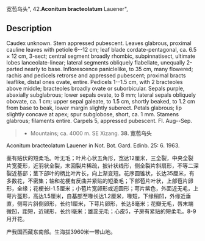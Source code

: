 宽苞乌头",
42.**Aconitum bracteolatum** Lauener",

## Description
Caudex unknown. Stem appressed pubescent. Leaves glabrous, proximal cauline leaves with petiole 6--12 cm; leaf blade cordate-pentagonal, ca. 6.5 × 12 cm, 3-sect; central segment broadly rhombic, subpinnatisect, ultimate lobes lanceolate-linear; lateral segments obliquely flabellate, unequally 2-parted nearly to base. Inflorescence paniclelike, to 35 cm, many flowered; rachis and pedicels retrorse and appressed pubescent; proximal bracts leaflike, distal ones ovate, entire. Pedicels 1--1.5 cm, with 2 bracteoles above middle; bracteoles broadly ovate or suborbicular. Sepals purple, abaxially subglabrous; lower sepals ovate, to 8 mm; lateral sepals obliquely obovate, ca. 1 cm; upper sepal galeate, to 1.5 cm, shortly beaked, to 1.2 cm from base to beak, lower margin slightly suberect. Petals glabrous; lip slightly concave at apex; spur subglobose, short, ca. 1 mm. Stamens glabrous; filaments entire. Carpels 5, appressed pubescent. Fl. Aug--Sep.

> * Mountains; ca. 4000 m. SE Xizang.
**38. 宽苞乌头**

Aconitum bracteolatum Lauener in Not. Bot. Gard. Edinb. 25: 6. 1963.

茎有贴伏的短柔毛。叶无毛；叶片心状五角形，宽达12厘米，三全裂，中央全裂片宽菱形，近羽状全裂，末回裂片稀疏，披针状线形，侧全裂片斜扇形，不等二深裂近基部；茎下部叶的柄比叶片长，向上渐变短。花序圆锥状，长达35厘米，有多数花，不密集；轴和花梗有反曲并紧贴的短柔毛；下部苞片叶状，上部苞片卵形，全缘；花梗长l-1.5厘米；小苞片宽卵形或近圆形；萼片紫色，外面近无毛，上萼片盔形，高达1.5厘米，自基部至喙长达1.2厘米，喙短，下缘稍凹，外缘近垂直，侧萼片斜倒卵形，长约1厘米，下萼片卵形，长达8毫米；花瓣无毛，唇末端微凹，距短，近球形，长约l毫米；雄蕊无毛；心皮5，子房有紧贴的短柔毛。8-9月开花。

产我国西藏东南部。生海拔3960米一带山地。
